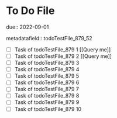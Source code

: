 # To Do File

due:: 2022-09-01

metadatafield:: todoTestFile_879_52

- [ ] Task of todoTestFile_879 1 [[Query me]]
- [ ] Task of todoTestFile_879 2 [[Query me]]
- [ ] Task of todoTestFile_879 3
- [ ] Task of todoTestFile_879 4
- [ ] Task of todoTestFile_879 5
- [ ] Task of todoTestFile_879 6
- [ ] Task of todoTestFile_879 7
- [ ] Task of todoTestFile_879 8
- [ ] Task of todoTestFile_879 9
- [ ] Task of todoTestFile_879 10
